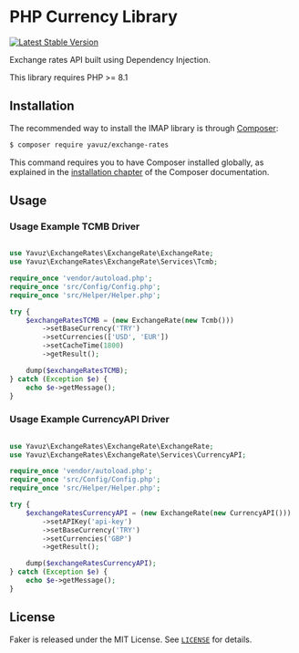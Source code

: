 # PHP Currency Library

[![Latest Stable Version](https://img.shields.io/badge/packagist-v1.0.0-blue
)](https://packagist.org/packages/yavuz/exchange-rates)

Exchange rates API built using Dependency Injection.

This library requires PHP >= 8.1

## Installation

The recommended way to install the IMAP library is through [Composer](https://getcomposer.org):

```bash
$ composer require yavuz/exchange-rates
```

This command requires you to have Composer installed globally, as explained
in the [installation chapter](https://getcomposer.org/doc/00-intro.md)
of the Composer documentation.

## Usage

### Usage Example TCMB Driver

```php

use Yavuz\ExchangeRates\ExchangeRate\ExchangeRate;
use Yavuz\ExchangeRates\ExchangeRate\Services\Tcmb;

require_once 'vendor/autoload.php';
require_once 'src/Config/Config.php';
require_once 'src/Helper/Helper.php';

try {
    $exchangeRatesTCMB = (new ExchangeRate(new Tcmb()))
        ->setBaseCurrency('TRY')
        ->setCurrencies(['USD', 'EUR'])
        ->setCacheTime(1800)
        ->getResult();

    dump($exchangeRatesTCMB);
} catch (Exception $e) {
    echo $e->getMessage();
}

```

### Usage Example CurrencyAPI Driver

```php

use Yavuz\ExchangeRates\ExchangeRate\ExchangeRate;
use Yavuz\ExchangeRates\ExchangeRate\Services\CurrencyAPI;

require_once 'vendor/autoload.php';
require_once 'src/Config/Config.php';
require_once 'src/Helper/Helper.php';

try {
    $exchangeRatesCurrencyAPI = (new ExchangeRate(new CurrencyAPI()))
        ->setAPIKey('api-key')
        ->setBaseCurrency('TRY')
        ->setCurrencies('GBP')
        ->getResult();

    dump($exchangeRatesCurrencyAPI);
} catch (Exception $e) {
    echo $e->getMessage();
}

```

## License

Faker is released under the MIT License. See [`LICENSE`](https://github.com/yavuzahmet89/exchange-rates/blob/main/LICENSE) for details.